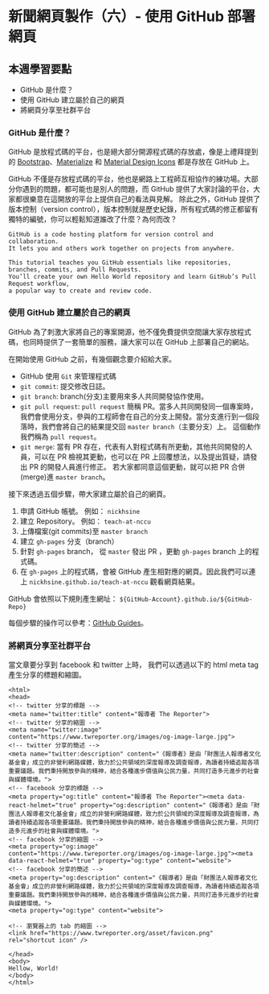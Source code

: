 # 新聞網頁製作（六）- 使用 GitHub 部署網頁
## 本週學習要點
- GitHub 是什麼？
- 使用 GitHub 建立屬於自己的網頁
- 將網頁分享至社群平台


### GitHub 是什麼？
GitHub 是放程式碼的平台，也是絕大部分開源程式碼的存放處，像是上禮拜提到的 [Bootstrap](https://github.com/twbs/bootstrap)、[Materialize](https://github.com/Dogfalo/materialize) 和 
[Material Design Icons](https://github.com/google/material-design-icons) 都是存放在 GitHub 上。

GitHub 不僅是存放程式碼的平台，他也是網路上工程師互相協作的練功場。大部分你遇到的問題，都可能也是別人的問題，而 GitHub 提供了大家討論的平台，大家都很樂意在這開放的平台上提供自己的看法與見解。
除此之外，GitHub 提供了版本控制（version control），版本控制就是歷史紀錄，所有程式碼的修正都留有獨特的編號，你可以輕鬆知道誰改了什麼？為何而改？

```
GitHub is a code hosting platform for version control and collaboration.
It lets you and others work together on projects from anywhere.

This tutorial teaches you GitHub essentials like repositories, branches, commits, and Pull Requests.
You’ll create your own Hello World repository and learn GitHub’s Pull Request workflow,
a popular way to create and review code.
```



### 使用 GitHub 建立屬於自己的網頁
GitHub 為了刺激大家將自己的專案開源，他不僅免費提供空間讓大家存放程式碼，也同時提供了一套簡單的服務，讓大家可以在 GitHub 上部署自己的網站。

在開始使用 GitHub 之前，有幾個觀念要介紹給大家。
- GitHub 使用 `Git` 來管理程式碼
- `git commit`: 提交修改日誌。
- `git branch`: branch(分支)主要用來多人共同開發協作使用。
- `git pull request`: `pull request` 簡稱 PR。當多人共同開發同一個專案時，我們會使用分支，參與的工程師會在自己的分支上開發。當分支進行到一個段落時，我們會將自己的結果提交回 `master branch`（主要分支）上。
這個動作我們稱為 `pull request`。
- `git merge`: 當有 PR 存在，代表有人對程式碼有所更動，其他共同開發的人員，可以在 PR 檢視其更動，也可以在 PR 上回覆想法，以及提出質疑，請發出 PR 的開發人員進行修正。
若大家都同意這個更動，就可以把 PR 合併(merge)進 `master branch`。


接下來透過五個步驟，帶大家建立屬於自己的網頁。

1. 申請 GitHub 帳號。 例如： `nickhsine`
2. 建立 Repository。 例如： `teach-at-nccu`
3. 上傳檔案(git commits)至 `master branch`
4. 建立 `gh-pages` 分支（branch）
5. 針對 `gh-pages` branch， 從 `master` 發出 PR ，更動 `gh-pages` branch 上的程式碼。
6. 在 `gh-pages` 上的程式碼，會被 GitHub 產生相對應的網頁。因此我們可以連上 `nickhsine.github.io/teach-at-nccu` 觀看網頁結果。

GitHub 會依照以下規則產生網址： `${GitHub-Account}.github.io/${GitHub-Repo}`

每個步驟的操作可以參考：[GitHub Guides](https://guides.github.com/activities/hello-world/)。


### 將網頁分享至社群平台
當文章要分享到 facebook 和 twitter 上時， 我們可以透過以下的 html meta tag 產生分享的標題和縮圖。

```
<html>
<head>
<!-- twitter 分享的標題 -->
<meta name="twitter:title" content="報導者 The Reporter">
<!-- twitter 分享的縮圖 -->
<meta name="twitter:image" content="https://www.twreporter.org/images/og-image-large.jpg">
<!-- twitter 分享的簡述 -->
<meta name="twitter:description" content="《報導者》是由「財團法人報導者文化基金會」成立的非營利網路媒體，致力於公共領域的深度報導及調查報導，為讀者持續追蹤各項重要議題。我們秉持開放參與的精神，結合各種進步價值與公民力量，共同打造多元進步的社會與媒體環境。">
<!-- facebook 分享的標題 -->
<meta property="og:title" content="報導者 The Reporter"><meta data-react-helmet="true" property="og:description" content="《報導者》是由「財團法人報導者文化基金會」成立的非營利網路媒體，致力於公共領域的深度報導及調查報導，為讀者持續追蹤各項重要議題。我們秉持開放參與的精神，結合各種進步價值與公民力量，共同打造多元進步的社會與媒體環境。">
<!-- facebook 分享的縮圖 -->
<meta property="og:image" content="https://www.twreporter.org/images/og-image-large.jpg"><meta data-react-helmet="true" property="og:type" content="website">
<!-- facebook 分享的簡述 -->
<meta property="og:description" content="《報導者》是由「財團法人報導者文化基金會」成立的非營利網路媒體，致力於公共領域的深度報導及調查報導，為讀者持續追蹤各項重要議題。我們秉持開放參與的精神，結合各種進步價值與公民力量，共同打造多元進步的社會與媒體環境。">
<meta property="og:type" content="website">

<!-- 瀏覽器上的 tab 的縮圖 -->
<link href="https://www.twreporter.org/asset/favicon.png"  rel="shortcut icon" />

</head>
<body>
Hellow, World!
</body>
</html>
```
